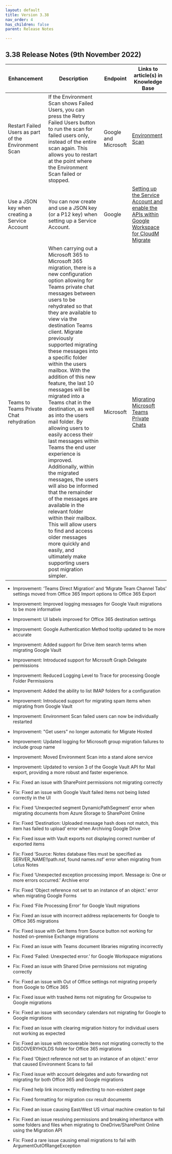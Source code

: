 ```yaml
---
layout: default
title: Version 3.38
nav_order: 4
has_children: false
parent: Release Notes

---
```


## 3.38 Release Notes (9th November 2022)

| Enhancement |	Description | Endpoint | Links to article(s) in Knowledge Base
| --- | --- | --- | --- |
| Restart Failed Users as part of the Environment Scan | If the Environment Scan shows Failed Users, you can press the Retry Failed Users button to run the scan for failed users only, instead of the entire scan again. This allows you to restart at the point where the Environment Scan failed or stopped. | Google and Microsoft | 	<a href="https://cloudm-migrate.github.io/documentation/Migration-Project-Guides/O365.html#scanning-the-source-environment-endpoint">Environment Scan</a> 
| Use a JSON key when creating a Service Account | You can now create and use a JSON key (or a P12 key) when setting up a Service Account. | Google | <a href="https://cloudm-migrate.github.io/documentation/Endpoint-Configuration-Guides/GoogleTenant.html#service-account-and-p12-or-json-access-key-for-google-to-saas-access">Setting up the Service Account and enable the APIs within Google Workspace for CloudM Migrate</a> | 
Teams to Teams Private Chat rehydration | When carrying out a Microsoft 365 to Microsoft 365 migration, there is a new configuration option allowing for Teams private chat messages between users to be rehydrated so that they are available to view via the destination Teams client. Migrate previously supported migrating these messages into a specific folder within the users mailbox. With the addition of this new feature, the last 10 messages will be migrated into a Teams chat in the destination, as well as into the users mail folder. By allowing users to easily access their last messages within Teams the end user experience is improved. Additionally, within the migrated messages, the users will also be informed that the remainder of the messages are available in the relevant folder within their mailbox. This will allow users to find and access older messages more quickly and easily, and ultimately make supporting users post migration simpler. | Microsoft | <a href="https://cloudm-migrate.github.io/documentation/Migration-Project-Guides/TeamstoTeams.html">Migrating Microsoft Teams Private Chats</a> | 

* Improvement: ‘Teams Direct Migration’ and ‘Migrate Team Channel Tabs’ settings moved from Office 365 Import options to Office 365 Export
* Improvement: Improved logging messages for Google Vault migrations to be more informative
* Improvement: UI labels improved for Office 365 destination settings
* Improvement: Google Authentication Method tooltip updated to be more accurate
* Improvement: Added support for Drive item search terms when migrating Google Vault
* Improvement: Introduced support for Microsoft Graph Delegate permissions
* Improvement: Reduced Logging Level to Trace for processing Google Folder Permissions
* Improvement: Added the ability to list IMAP folders for a configuration
* Improvement: Introduced support for migrating spam items when migrating from Google Vault
* Improvement: Environment Scan failed users can now be individually restarted 
* Improvement: "Get users" no longer automatic for Migrate Hosted
* Improvement: Updated logging for Microsoft group migration failures to include group name
* Improvement: Moved Environment Scan into a stand alone service
* Improvement: Updated to version 3 of the Google Vault API for Mail export, providing a more robust and faster experience.

* Fix: Fixed an issue with SharePoint permissions not migrating correctly
* Fix: Fixed an issue with Google Vault failed items not being listed correctly in the UI
* Fix: Fixed ‘Unexpected segment DynamicPathSegment’ error when migrating documents from Azure Storage to SharePoint Online
* Fix: Fixed ‘Destination: Uploaded message hash does not match, this item has failed to upload’ error when Archiving Google Drive
* Fix: Fixed issue with Vault exports not displaying correct number of exported items
* Fix: Fixed ‘Source: Notes database files must be specified as SERVER_NAME!!path.nsf, found names.nsf’ error when migrating from Lotus Notes
* Fix: Fixed ‘Unexpected exception processing import. Message is: One or more errors occurred.’ Archive error
* Fix: Fixed ‘Object reference not set to an instance of an object.’ error when migrating Google Forms
* Fix: Fixed ‘File Processing Error’ for Google Vault migrations
* Fix: Fixed an issue with incorrect address replacements for Google to Office 365 migrations
* Fix: Fixed issue with Get Items from Source button not working for hosted on-premise Exchange migrations
* Fix: Fixed an issue with Teams document libraries migrating incorrectly
* Fix: Fixed ‘Failed: Unexpected error.’ for Google Workspace migrations
* Fix: Fixed an issue with Shared Drive permissions not migrating correctly
* Fix: Fixed an issue with Out of Office settings not migrating properly from Google to Office 365
* Fix: Fixed issue with trashed items not migrating for Groupwise to Google migrations
* Fix: Fixed an issue with secondary calendars not migrating for Google to Google migrations
* Fix: Fixed an issue with clearing migration history for individual users not working as expected
* Fix: Fixed an issue with recoverable items not migrating correctly to the DISCOVERYHOLDS folder for Office 365 migrations
* Fix: Fixed ‘Object reference not set to an instance of an object.’ error that caused Environment Scans to fail
* Fix: Fixed issue with account delegates and auto forwarding not migrating for both Office 365 and Google migrations
* Fix: Fixed help link incorrectly redirecting to non-existent page
* Fix: Fixed formatting for migration csv result documents 
* Fix: Fixed an issue causing East/West US virtual machine creation to fail
* Fix: Fixed an issue resolving permissions and breaking inheritance with some folders and files when migrating to OneDrive/SharePoint Online using the Migration API
* Fix: Fixed a rare issue causing email migrations to fail with ArgumentOutOfRangeException
